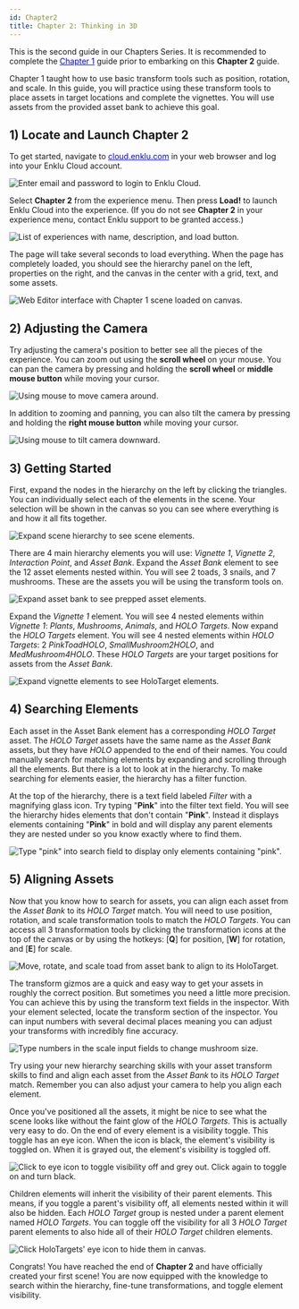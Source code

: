 ```yaml
---
id: Chapter2
title: Chapter 2: Thinking in 3D
---
```


This is the second guide in our Chapters Series. It is recommended to complete the <a style="color:#0000ee" href="/documentation/live/latest/docs/ChaptersSeries/Chapter1" target="\_blank"><u>Chapter 1</u></a> guide prior to embarking on this **Chapter 2** guide.

Chapter 1 taught how to use basic transform tools such as position, rotation, and scale. In this guide, you will practice using these transform tools to place assets in target locations and complete the vignettes. You will use assets from the provided asset bank to achieve this goal.

## 1) Locate and Launch Chapter 2

To get started, navigate to <a style="color:#0000ee" href="https://cloud.enklu.com/" target="\_blank"><u>cloud.enklu.com</u></a> in your web browser and log into your Enklu Cloud account.

![Enter email and password to login to Enklu Cloud.](/documentation/live/latest/img/product/Chapter2_Login.gif)

Select **Chapter 2** from the experience menu. Then press **Load!** to launch Enklu Cloud into the experience. (If you do not see **Chapter 2** in your experience menu, contact Enklu support to be granted access.)

![List of experiences with name, description, and load button.](/documentation/live/latest/img/product/Chapter2_MyExperiences.png)

The page will take several seconds to load everything. When the page has completely loaded, you should see the hierarchy panel on the left, properties on the right, and the canvas in the center with a grid, text, and some assets.

![Web Editor interface with Chapter 1 scene loaded on canvas.](/documentation/live/latest/img/product/Chapter2_Main.png)

## 2) Adjusting the Camera

Try adjusting the camera's position to better see all the pieces of the experience. You can zoom out using the **scroll wheel** on your mouse. You can pan the camera by pressing and holding the **scroll wheel** or **middle mouse button** while moving your cursor.

![Using mouse to move camera around.](/documentation/live/latest/img/product/Chapter1_AdjustCamera.gif)

In addition to zooming and panning, you can also tilt the camera by pressing and holding the **right mouse button** while moving your cursor.

![Using mouse to tilt camera downward.](/documentation/live/latest/img/product/Chapter2_CameraTilt.gif)

## 3) Getting Started

First, expand the nodes in the hierarchy on the left by clicking the triangles. You can individually select each of the elements in the scene. Your selection will be shown in the canvas so you can see where everything is and how it all fits together.

![Expand scene hierarchy to see scene elements.](/documentation/live/latest/img/product/Chapter2_Hierarchy.gif)

There are 4 main hierarchy elements you will use: *Vignette 1*, *Vignette 2*, *Interaction Point*, and *Asset Bank*. Expand the *Asset Bank* element to see the 12 asset elements nested within. You will see 2 toads, 3 snails, and 7 mushrooms. These are the assets you will be using the transform tools on.

![Expand asset bank to see prepped asset elements.](/documentation/live/latest/img/product/Chapter2_AssetBank.gif)

Expand the *Vignette 1* element. You will see 4 nested elements within *Vignette 1*: *Plants*, *Mushrooms*, *Animals*, and *HOLO Targets*. Now expand the *HOLO Targets* element. You will see 4 nested elements within *HOLO Targets*: 2 *PinkToadHOLO*, *SmallMushroom2HOLO*, and *MedMushroom4HOLO*. These *HOLO Targets* are your target positions for assets from the *Asset Bank*.

![Expand vignette elements to see HoloTarget elements.](/documentation/live/latest/img/product/Chapter2_HoloTargets.gif)

## 4) Searching Elements

Each asset in the Asset Bank element has a corresponding *HOLO Target* asset. The *HOLO Target* assets have the same name as the *Asset Bank* assets, but they have *HOLO* appended to the end of their names. You could manually search for matching elements by expanding and scrolling through all the elements. But there is a lot to look at in the hierarchy. To make searching for elements easier, the hierarchy has a filter function.

At the top of the hierarchy, there is a text field labeled *Filter* with a magnifying glass icon. Try typing "**Pink**" into the filter text field. You will see the hierarchy hides elements that don't contain "**Pink**". Instead it displays elements containing "**Pink**" in bold and will display any parent elements they are nested under so you know exactly where to find them.

![Type "pink" into search field to display only elements containing "pink".](/documentation/live/latest/img/product/Chapter2_HierarchyFilter.gif)

## 5) Aligning Assets

Now that you know how to search for assets, you can align each asset from the *Asset Bank* to its *HOLO Target* match. You will need to use position, rotation, and scale transformation tools to match the *HOLO Targets*. You can access all 3 transformation tools by clicking the transformation icons at the top of the canvas or by using the hotkeys: [**Q**] for position, [**W**] for rotation, and [**E**] for scale.

![Move, rotate, and scale toad from asset bank to align to its HoloTarget.](/documentation/live/latest/img/product/Chapter2_AlignAsset.gif)

The transform gizmos are a quick and easy way to get your assets in roughly the correct position. But sometimes you need a little more precision. You can achieve this by using the transform text fields in the inspector. With your element selected, locate the transform section of the inspector. You can input numbers with several decimal places meaning you can adjust your transforms with incredibly fine accuracy.

![Type numbers in the scale input fields to change mushroom size.](/documentation/live/latest/img/product/Chapter2_ScaleInput.gif)

Try using your new hierarchy searching skills with your asset transform skills to find and align each asset from the *Asset Bank* to its *HOLO Target* match. Remember you can also adjust your camera to help you align each element.

Once you've positioned all the assets, it might be nice to see what the scene looks like without the faint glow of the *HOLO Targets*. This is actually very easy to do. On the end of every element is a visibility toggle. This toggle has an eye icon. When the icon is black, the element's visibility is toggled on. When it is grayed out, the element's visibility is toggled off.

![Click to eye icon to toggle visibility off and grey out.  Click again to toggle on and turn black.](/documentation/live/latest/img/product/Chapter2_ToggleVisibility.gif)

Children elements will inherit the visibility of their parent elements. This means, if you toggle a parent's visibility off, all elements nested within it will also be hidden. Each *HOLO Target* group is nested under a parent element named *HOLO Targets*. You can toggle off the visibility for all 3 *HOLO Target* parent elements to also hide all of their *HOLO Target* children elements.

![Click HoloTargets' eye icon to hide them in canvas.](/documentation/live/latest/img/product/Chapter2_HideHoloTargets.gif)

Congrats! You have reached the end of **Chapter 2** and have officially created your first scene! You are now equipped with the knowledge to search within the hierarchy, fine-tune transformations, and toggle element visibility.